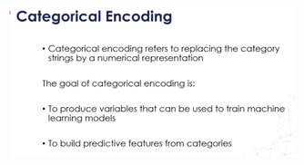 ![](https://github.com/Aman9026/100DaysOfMachineLearning/blob/master/Data/Images/Feature-Engineering/image30.png)
